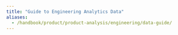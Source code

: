```yaml
---
title: "Guide to Engineering Analytics Data"
aliases:
  - /handbook/product/product-analysis/engineering/data-guide/
---
```

